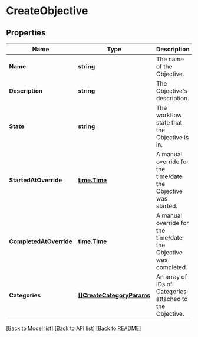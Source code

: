 # CreateObjective

## Properties
Name | Type | Description | Notes
------------ | ------------- | ------------- | -------------
**Name** | **string** | The name of the Objective. | [default to null]
**Description** | **string** | The Objective&#x27;s description. | [optional] [default to null]
**State** | **string** | The workflow state that the Objective is in. | [optional] [default to null]
**StartedAtOverride** | [**time.Time**](time.Time.md) | A manual override for the time/date the Objective was started. | [optional] [default to null]
**CompletedAtOverride** | [**time.Time**](time.Time.md) | A manual override for the time/date the Objective was completed. | [optional] [default to null]
**Categories** | [**[]CreateCategoryParams**](CreateCategoryParams.md) | An array of IDs of Categories attached to the Objective. | [optional] [default to null]

[[Back to Model list]](../README.md#documentation-for-models) [[Back to API list]](../README.md#documentation-for-api-endpoints) [[Back to README]](../README.md)

